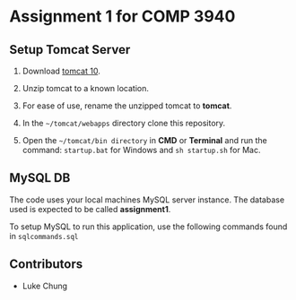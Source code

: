 # Assignment 1 for COMP 3940 
## Setup Tomcat Server

1. Download [tomcat 10](https://tomcat.apache.org/download-10.cgi).

2. Unzip tomcat to a known location.

3. For ease of use, rename the unzipped tomcat to **tomcat**.

4. In the `~/tomcat/webapps` directory clone this repository.

5. Open the `~/tomcat/bin directory` in **CMD** or **Terminal** and run the command: `startup.bat` for Windows and `sh startup.sh` for Mac.

## MySQL DB

The code uses your local machines MySQL server instance. The database used is expected to be called **assignment1**.

To setup MySQL to run this application, use the following commands found in `sqlcommands.sql`

## Contributors
- Luke Chung